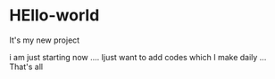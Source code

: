 # HEllo-world
It's my new project

i am just starting now .... Ijust want to add codes which I make daily ... That's all 
